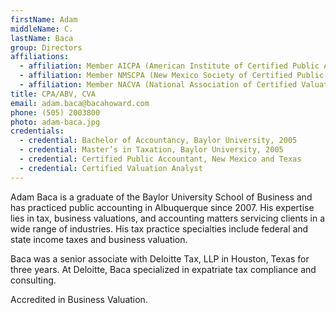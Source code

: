 ```yaml
---
firstName: Adam
middleName: C.
lastName: Baca
group: Directors
affiliations:
  - affiliation: Member AICPA (American Institute of Certified Public Accountants)
  - affiliation: Member NMSCPA (New Mexico Society of Certified Public Accountants)
  - affiliation: Member NACVA (National Association of Certified Valuation Analysts)
title: CPA/ABV, CVA
email: adam.baca@bacahoward.com
phone: (505) 2003800
photo: adam-baca.jpg
credentials:
  - credential: Bachelor of Accountancy, Baylor University, 2005
  - credential: Master’s in Taxation, Baylor University, 2005
  - credential: Certified Public Accountant, New Mexico and Texas
  - credential: Certified Valuation Analyst
---
```


Adam Baca is a graduate of the Baylor University School of Business and has practiced public accounting in Albuquerque since 2007. His expertise lies in tax, business valuations, and accounting matters servicing clients in a wide range of industries. His tax practice specialties include federal and state income taxes and business valuation.

Baca was a senior associate with Deloitte Tax, LLP in Houston, Texas for three years. At Deloitte, Baca specialized in expatriate tax compliance and consulting.

Accredited in Business Valuation.